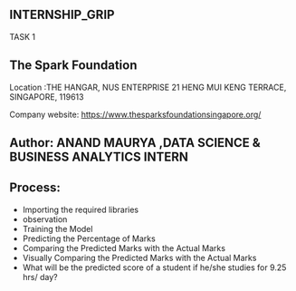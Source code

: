 ## INTERNSHIP_GRIP
TASK 1

## The Spark Foundation
Location :THE HANGAR, NUS ENTERPRISE 21 HENG MUI KENG TERRACE, SINGAPORE, 119613

Company website: https://www.thesparksfoundationsingapore.org/

## Author: ANAND MAURYA ,DATA SCIENCE & BUSINESS ANALYTICS INTERN

## Process:
- Importing the required libraries
- observation
- Training the Model
- Predicting the Percentage of Marks
- Comparing the Predicted Marks with the Actual Marks
- Visually Comparing the Predicted Marks with the Actual Marks
- What will be the predicted score of a student if he/she studies for 9.25 hrs/ day?
